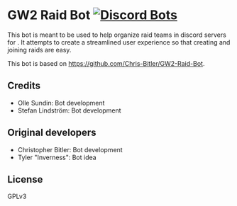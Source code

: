 # GW2 Raid Bot [![Discord Bots](https://discordbots.org/api/widget/status/387404077308575744.png)](https://discordbots.org/bot/387404077308575744)
This bot is meant to be used to help organize raid teams in discord servers for <Latin Guild Name>.
It attempts to create a streamlined user experience so that creating and joining raids are easy.

This bot is based on https://github.com/Chris-Bitler/GW2-Raid-Bot. 

## Credits
- Olle Sundin: Bot development
- Stefan Lindström: Bot development

## Original developers
- Christopher Bitler: Bot development
- Tyler "Inverness": Bot idea

## License
GPLv3
